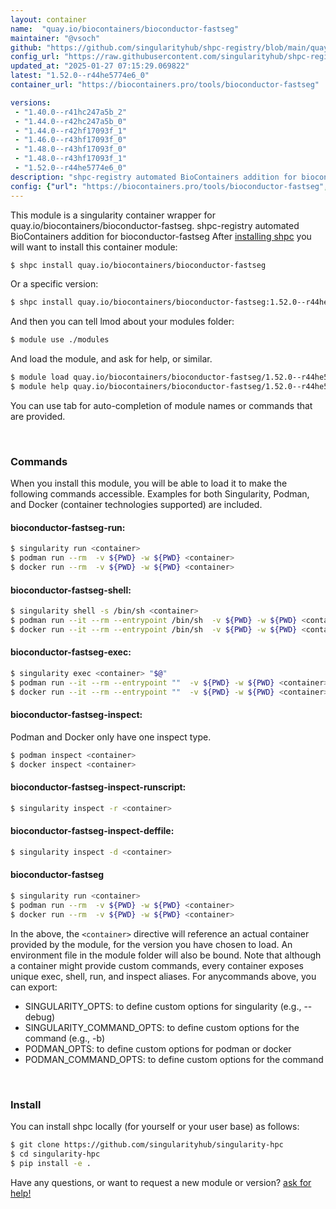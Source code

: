 ```yaml
---
layout: container
name:  "quay.io/biocontainers/bioconductor-fastseg"
maintainer: "@vsoch"
github: "https://github.com/singularityhub/shpc-registry/blob/main/quay.io/biocontainers/bioconductor-fastseg/container.yaml"
config_url: "https://raw.githubusercontent.com/singularityhub/shpc-registry/main/quay.io/biocontainers/bioconductor-fastseg/container.yaml"
updated_at: "2025-01-27 07:15:29.069822"
latest: "1.52.0--r44he5774e6_0"
container_url: "https://biocontainers.pro/tools/bioconductor-fastseg"

versions:
 - "1.40.0--r41hc247a5b_2"
 - "1.44.0--r42hc247a5b_0"
 - "1.44.0--r42hf17093f_1"
 - "1.46.0--r43hf17093f_0"
 - "1.48.0--r43hf17093f_0"
 - "1.48.0--r43hf17093f_1"
 - "1.52.0--r44he5774e6_0"
description: "shpc-registry automated BioContainers addition for bioconductor-fastseg"
config: {"url": "https://biocontainers.pro/tools/bioconductor-fastseg", "maintainer": "@vsoch", "description": "shpc-registry automated BioContainers addition for bioconductor-fastseg", "latest": {"1.52.0--r44he5774e6_0": "sha256:76236b90ee7a6248fc37d5aba69122d6ae5aa2150af8c808bb24630eb64cfbf2"}, "tags": {"1.40.0--r41hc247a5b_2": "sha256:9c87eef8aa54836cccd6086645028ea6feb4ff2fe216133ae068472e95e65381", "1.44.0--r42hc247a5b_0": "sha256:6bb7aabd3e04fac6c642ab382a3ab7fd4d2b0c409e6a9c1ed7c9dc55d3560ff4", "1.44.0--r42hf17093f_1": "sha256:c6ea0ba447507071fbb02432a458f3f981b8a7fc82effea0059813454c9a29da", "1.46.0--r43hf17093f_0": "sha256:32d38f350987ddeea12e2af12223d78044b872d323157ed2c8c7c09a70905034", "1.48.0--r43hf17093f_0": "sha256:1bdc85cd90ff123d7b70e86dce353ba66d81ba2991804b0b85670cbc55486720", "1.48.0--r43hf17093f_1": "sha256:e8bf3f4ba90f94960ff543d826fd11bca509bc080d3e344292c1c49939825972", "1.52.0--r44he5774e6_0": "sha256:76236b90ee7a6248fc37d5aba69122d6ae5aa2150af8c808bb24630eb64cfbf2"}, "docker": "quay.io/biocontainers/bioconductor-fastseg"}
---
```


This module is a singularity container wrapper for quay.io/biocontainers/bioconductor-fastseg.
shpc-registry automated BioContainers addition for bioconductor-fastseg
After [installing shpc](#install) you will want to install this container module:


```bash
$ shpc install quay.io/biocontainers/bioconductor-fastseg
```

Or a specific version:

```bash
$ shpc install quay.io/biocontainers/bioconductor-fastseg:1.52.0--r44he5774e6_0
```

And then you can tell lmod about your modules folder:

```bash
$ module use ./modules
```

And load the module, and ask for help, or similar.

```bash
$ module load quay.io/biocontainers/bioconductor-fastseg/1.52.0--r44he5774e6_0
$ module help quay.io/biocontainers/bioconductor-fastseg/1.52.0--r44he5774e6_0
```

You can use tab for auto-completion of module names or commands that are provided.

<br>

### Commands

When you install this module, you will be able to load it to make the following commands accessible.
Examples for both Singularity, Podman, and Docker (container technologies supported) are included.

#### bioconductor-fastseg-run:

```bash
$ singularity run <container>
$ podman run --rm  -v ${PWD} -w ${PWD} <container>
$ docker run --rm  -v ${PWD} -w ${PWD} <container>
```

#### bioconductor-fastseg-shell:

```bash
$ singularity shell -s /bin/sh <container>
$ podman run --it --rm --entrypoint /bin/sh  -v ${PWD} -w ${PWD} <container>
$ docker run --it --rm --entrypoint /bin/sh  -v ${PWD} -w ${PWD} <container>
```

#### bioconductor-fastseg-exec:

```bash
$ singularity exec <container> "$@"
$ podman run --it --rm --entrypoint ""  -v ${PWD} -w ${PWD} <container> "$@"
$ docker run --it --rm --entrypoint ""  -v ${PWD} -w ${PWD} <container> "$@"
```

#### bioconductor-fastseg-inspect:

Podman and Docker only have one inspect type.

```bash
$ podman inspect <container>
$ docker inspect <container>
```

#### bioconductor-fastseg-inspect-runscript:

```bash
$ singularity inspect -r <container>
```

#### bioconductor-fastseg-inspect-deffile:

```bash
$ singularity inspect -d <container>
```



#### bioconductor-fastseg

```bash
$ singularity run <container>
$ podman run --rm  -v ${PWD} -w ${PWD} <container>
$ docker run --rm  -v ${PWD} -w ${PWD} <container>
```


In the above, the `<container>` directive will reference an actual container provided
by the module, for the version you have chosen to load. An environment file in the
module folder will also be bound. Note that although a container
might provide custom commands, every container exposes unique exec, shell, run, and
inspect aliases. For anycommands above, you can export:

 - SINGULARITY_OPTS: to define custom options for singularity (e.g., --debug)
 - SINGULARITY_COMMAND_OPTS: to define custom options for the command (e.g., -b)
 - PODMAN_OPTS: to define custom options for podman or docker
 - PODMAN_COMMAND_OPTS: to define custom options for the command

<br>

### Install

You can install shpc locally (for yourself or your user base) as follows:

```bash
$ git clone https://github.com/singularityhub/singularity-hpc
$ cd singularity-hpc
$ pip install -e .
```

Have any questions, or want to request a new module or version? [ask for help!](https://github.com/singularityhub/singularity-hpc/issues)